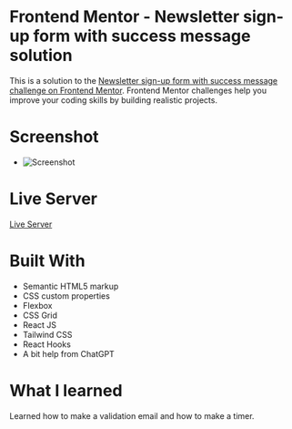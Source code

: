 # Frontend Mentor - Newsletter sign-up form with success message solution

This is a solution to the [Newsletter sign-up form with success message challenge on Frontend Mentor](https://www.frontendmentor.io/challenges/newsletter-signup-form-with-success-message-3FC1AZbNrv). Frontend Mentor challenges help you improve your coding skills by building realistic projects.

# Screenshot

- ![Screenshot](chrome_WJg9Ukqfdr.png)

# Live Server

[Live Server](https://newsletter-sign-up213.netlify.app/)

# Built With

- Semantic HTML5 markup
- CSS custom properties
- Flexbox
- CSS Grid
- React JS
- Tailwind CSS
- React Hooks
- A bit help from ChatGPT

# What I learned

Learned how to make a validation email and how to make a timer.
